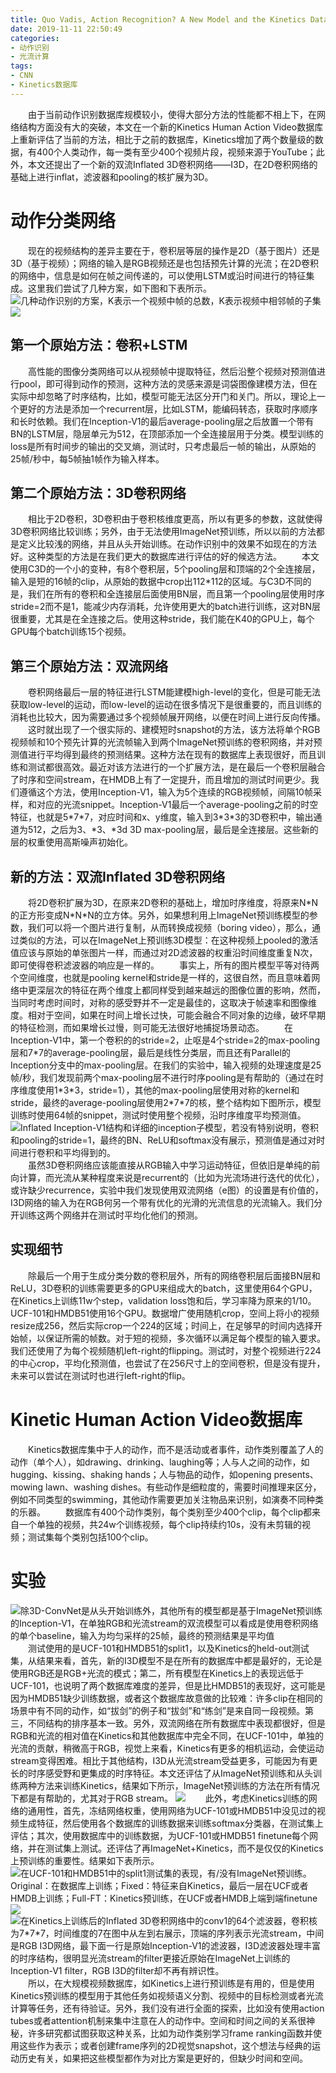 ```yaml
---
title: Quo Vadis, Action Recognition? A New Model and the Kinetics Dataset (CVPR 2017)
date: 2019-11-11 22:50:49
categories: 
- 动作识别
- 光流计算
tags:
- CNN
- Kinetics数据库
---
```

&emsp;&emsp;由于当前动作识别数据库规模较小，使得大部分方法的性能都不相上下，在网络结构方面没有大的突破，本文在一个新的Kinetics Human Action Video数据库上重新评估了当前的方法，相比于之前的数据库，Kinetics增加了两个数量级的数据，有400个人类动作，每一类有至少400个视频片段，视频来源于YouTube；此外，本文还提出了一个新的双流Inflated 3D卷积网络——I3D，在2D卷积网络的基础上进行inflat，滤波器和pooling的核扩展为3D。
# 动作分类网络
&emsp;&emsp;现在的视频结构的差异主要在于，卷积层等层的操作是2D（基于图片）还是3D（基于视频）；网络的输入是RGB视频还是也包括预先计算的光流；在2D卷积的网络中，信息是如何在帧之间传递的，可以使用LSTM或沿时间进行的特征集成。这里我们尝试了几种方案，如下图和下表所示。
![](/images/I3D/fig_archi.png "几种动作识别的方案，K表示一个视频中帧的总数，K表示视频中相邻帧的子集")
![](/images/I3D/tab_archi.png "")
## 第一个原始方法：卷积+LSTM
&emsp;&emsp;高性能的图像分类网络可以从视频帧中提取特征，然后沿整个视频对预测值进行pool，即可得到动作的预测，这种方法的灵感来源是词袋图像建模方法，但在实际中却忽略了时序结构，比如，模型可能无法区分开门和关门。所以，理论上一个更好的方法是添加一个recurrent层，比如LSTM，能编码转态，获取时序顺序和长时依赖。我们在Inception-V1的最后average-pooling层之后放置一个带有BN的LSTM层，隐层单元为512，在顶部添加一个全连接层用于分类。模型训练的loss是所有时间步的输出的交叉熵，测试时，只考虑最后一帧的输出，从原始的25帧/秒中，每5帧抽1帧作为输入样本。
## 第二个原始方法：3D卷积网络
&emsp;&emsp;相比于2D卷积，3D卷积由于卷积核维度更高，所以有更多的参数，这就使得3D卷积网络比较训练；另外，由于无法使用ImageNet预训练，所以以前的方法都是定义比较浅的网络，并且从头开始训练。在动作识别中的效果不如现在的方法好。这种类型的方法是在我们更大的数据库进行评估的好的候选方法。
&emsp;&emsp;本文使用C3D的一个小的变种，有8个卷积层，5个pooling层和顶端的2个全连接层，输入是短的16帧的clip，从原始的数据中crop出112\*112的区域。与C3D不同的是，我们在所有的卷积和全连接层后面使用BN层，而且第一个pooling层使用时序stride=2而不是1，能减少内存消耗，允许使用更大的batch进行训练，这对BN层很重要，尤其是在全连接之后。使用这种stride，我们能在K40的GPU上，每个GPU每个batch训练15个视频。
## 第三个原始方法：双流网络
&emsp;&emsp;卷积网络最后一层的特征进行LSTM能建模high-level的变化，但是可能无法获取low-level的运动，而low-level的运动在很多情况下是很重要的，而且训练的消耗也比较大，因为需要通过多个视频帧展开网络，以便在时间上进行反向传播。
&emsp;&emsp;这时就出现了一个很实际的、建模短时snapshot的方法，该方法将单个RGB视频帧和10个预先计算的光流帧输入到两个ImageNet预训练的卷积网络，并对预测值进行平均得到最终的预测结果。这种方法在现有的数据库上表现很好，而且训练和测试都很高效。最近对该方法进行的一个扩展方法，是在最后一个卷积层融合了时序和空间stream，在HMDB上有了一定提升，而且增加的测试时间更少。我们遵循这个方法，使用Inception-V1，输入为5个连续的RGB视频帧，间隔10帧采样，和对应的光流snippet。Inception-V1最后一个average-pooling之前的时空特征，也就是5\*7\*7，对应时间和x、y维度，输入到3\*3\*3的3D卷积中，输出通道为512，之后为3、*3、*3d 3D max-pooling层，最后是全连接层。这些新的层的权重使用高斯噪声初始化。
## 新的方法：双流Inflated 3D卷积网络
&emsp;&emsp;将2D卷积扩展为3D，在原来2D卷积的基础上，增加时序维度，将原来N\*N的正方形变成N\*N\*N的立方体。另外，如果想利用上ImageNet预训练模型的参数，我们可以将一个图片进行复制，从而转换成视频（boring video），那么，通过类似的方法，可以在ImageNet上预训练3D模型：在这种视频上pooled的激活值应该与原始的单张图片一样，而通过对2D滤波器的权重沿时间维度重复N次，即可使得卷积滤波器的响应是一样的。
&emsp;&emsp;事实上，所有的图片模型平等对待两个空间维度，也就是pooling kernel和stride是一样的，这很自然，而且意味着网络中更深层次的特征在两个维度上都同样受到越来越远的图像位置的影响，然而，当同时考虑时间时，对称的感受野并不一定是最佳的，这取决于帧速率和图像维度。相对于空间，如果在时间上增长过快，可能会融合不同对象的边缘，破坏早期的特征检测，而如果增长过慢，则可能无法很好地捕捉场景动态。
&emsp;&emsp;在Inception-V1中，第一个卷积的的stride=2，止呕是4个stride=2的max-pooling层和7\*7的average-pooling层，最后是线性分类层，而且还有Parallel的Inception分支中的max-pooling层。在我们的实验中，输入视频的处理速度是25帧/秒，我们发现前两个max-pooling层不进行时序pooling是有帮助的（通过在时序维度使用1\*3\*3，stride=1），其他的max-pooling层使用对称的kernel和stride，最终的average-pooling层使用2\*7\*7的核，整个结构如下图所示，模型训练时使用64帧的snippet，测试时使用整个视频，沿时序维度平均预测值。
![](/images/I3D/fig_inflated.png "Inflated Inception-V1结构和详细的inception子模型，若没有特别说明，卷积和pooling的stride=1，最终的BN、ReLU和softmax没有展示，预测值是通过对时间进行卷积和平均得到的。")
&emsp;&emsp;虽然3D卷积网络应该能直接从RGB输入中学习运动特征，但依旧是单纯的前向计算，而光流从某种程度来说是recurrent的（比如为光流场进行迭代的优化），或许缺少recurrence，实验中我们发现使用双流网络（e图）的设置是有价值的，I3D网络的输入为在RGB何另一个带有优化的光滑的光流信息的光流输入。我们分开训练这两个网络并在测试时平均化他们的预测。
## 实现细节
&emsp;&emsp;除最后一个用于生成分类分数的卷积层外，所有的网络卷积层后面接BN层和ReLU，3D卷积的训练需要更多的GPU来组成大的batch，这里使用64个GPU，在Kinetics上训练11w个step，validation loss饱和后，学习率降为原来的1/10。UCF-101和HMDB51使用16个GPU。数据增广使用随机crop，空间上将小的视频resize成256，然后实际crop一个224的区域；时间上，在足够早的时间内选择开始帧，以保证所需的帧数。对于短的视频，多次循环以满足每个模型的输入要求。我们还使用了为每个视频随机left-right的flipping。测试时，对整个视频进行224的中心crop，平均化预测值，也尝试了在256尺寸上的空间卷积，但是没有提升，未来可以尝试在测试时也进行left-right的flip。
# Kinetic Human Action Video数据库
&emsp;&emsp;Kinetics数据库集中于人的动作，而不是活动或者事件，动作类别覆盖了人的动作（单个人），如drawing、drinking、laughing等；人与人之间的动作，如hugging、kissing、shaking hands；人与物品的动作，如opening presents、mowing lawn、washing dishes。有些动作是细粒度的，需要时间推理来区分，例如不同类型的swimming，其他动作需要更加关注物品来识别，如演奏不同种类的乐器。
&emsp;&emsp;数据库有400个动作类别，每个类别至少400个clip，每个clip都来自一个单独的视频，共24w个训练视频，每个clip持续约10s，没有未剪辑的视频；测试集每个类别包括100个clip。
# 实验
![](/images/I3D/tab_comp.png "除3D-ConvNet是从头开始训练外，其他所有的模型都是基于ImageNet预训练的Inception-V1，在单独RGB和光流stream的双流模型可以看成是使用卷积网络的单个baseline，输入为均匀采样的25帧，最终的预测结果是平均值")
&emsp;&emsp;测试使用的是UCF-101和HMDB51的split1，以及Kinetics的held-out测试集，从结果来看，首先，新的I3D模型不是在所有的数据库中都是最好的，无论是使用RGB还是RGB+光流的模式；第二，所有模型在Kinetics上的表现远低于UCF-101，也说明了两个数据库难度的差异，但是比HMDB51的表现好，这可能是因为HMDB51缺少训练数据，或者这个数据库故意做的比较难：许多clip在相同的场景中有不同的动作，如“拔剑”的例子和“拔剑”和“练剑”是来自同一段视频。第三，不同结构的排序基本一致。另外，双流网络在所有数据库中表现都很好，但是RGB和光流的相对值在Kinetics和其他数据库中完全不同，在UCF-101中，单独的光流的贡献，稍微高于RGB，视觉上来看，Kinetics有更多的相机运动，会使运动stream变得困难。相比于其他结构，I3D从光流stream受益更多，可能因为有更长的时序感受野和更集成的时序特征。本文还评估了从ImageNet预训练和从头训练两种方法来训练Kinetics，结果如下所示，ImageNet预训练的方法在所有情况下都是有帮助的，尤其对于RGB stream。
![](/images/I3D/tab_test.png "")
&emsp;&emsp;此外，考虑Kinetics训练的网络的通用性，首先，冻结网络权重，使用网络为UCF-101或HMDB51中没见过的视频生成特征，然后使用各个数据库的训练数据来训练softmax分类器，在测试集上评估；其次，使用数据库中的训练数据，为UCF-101或HMDB51 finetune每个网络，并在测试集上测试。还评估了再ImageNet+Kinetics，而不是仅仅的Kinetics上预训练的重要性。结果如下表所示。
![](/images/I3D/tab_split1.png "在UCF-101和HMDB51中的split1测试集的表现，有/没有ImageNet预训练。Original：在数据库上训练；Fixed：特征来自Kinetics，最后一层在UCF或者HMDB上训练；Full-FT：Kinetics预训练，在UCF或者HMDB上端到端finetune")
![](/images/I3D/tab_state.png "")
![](/images/I3D/fig_vis.png "在Kinetics上训练后的Inflated 3D卷积网络中的conv1的64个滤波器，卷积核为7\*7\*7，时间维度的7在图中从左到右展示，顶端的序列表示光流stream，中间是RGB I3D网络，最下面一行是原始Inception-V1的滤波器，I3D滤波器处理丰富的时序结构，很明显光流stream的filter更接近原始在ImageNet上训练的Inception-V1 filter，RGB I3D的filter却不再有辨识性。")
&emsp;&emsp;所以，在大规模视频数据库，如Kinetics上进行预训练是有用的，但是使用Kinetics预训练的模型用于其他任务如视频语义分割、视频中的目标检测或者光流计算等任务，还有待验证。另外，我们没有进行全面的探索，比如没有使用action tubes或者attention机制来集中注意在人的动作中。空间和时间之间的关系很神秘，许多研究都试图获取这种关系，比如为动作类别学习frame ranking函数并使用这些作为表示；或者创建frame序列的2D视觉snapshot，这个想法与经典的运动历史有关，如果把这些模型都作为对比方案是更好的，但缺少时间和空间。
&emsp;&emsp;
&emsp;&emsp;
&emsp;&emsp;
&emsp;&emsp;
&emsp;&emsp;
&emsp;&emsp;
&emsp;&emsp;
&emsp;&emsp;
&emsp;&emsp;
&emsp;&emsp;
&emsp;&emsp;
&emsp;&emsp;
&emsp;&emsp;
&emsp;&emsp;
&emsp;&emsp;
&emsp;&emsp;
&emsp;&emsp;
&emsp;&emsp;
&emsp;&emsp;
&emsp;&emsp;
&emsp;&emsp;
&emsp;&emsp;
